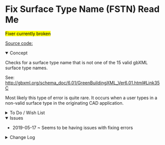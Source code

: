 # Fix Surface Type Name (FSTN) Read Me

<mark>Fixer currently broken</mark>


[Source code: ]( https://github.com/ladybug-tools/spider-gbxml-fixer/blob/master/r0-4-0/fstn-fix-surface-type-name/fstn-fix-surface-type-name.js )


<details open>

<summary>Concept</summary>

Checks for a surface type name that is not one of the 15 valid gbXML surface type names.

See: http://gbxml.org/schema_doc/6.01/GreenBuildingXML_Ver6.01.html#Link35C

Most likely this type of error is quite rare. It occurs when a user types in a non-valid surface type in the originating CAD application.

</details>

<details>

<summary>To Do / Wish List</summary>


</details>

<details open>

<summary>Issues</summary>

* 2019-05-17 ~ Seems to be having issues with fixing errors

</details>

<details>

<summary>Change Log</summary>

### 2019-05-21 ~ Theo

* F - FSTN.js: Add summary highlight
* C - FSTN: Update readme
* B - FSTN.js: Pass through jsHint
* C - FSTN.js: Update vars

### 2019-05-16 ~ Theo

* F - FSTN: update list of issues to select element


### 2019-05-14 ~ Theo

* F - First commit

</details>